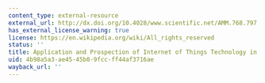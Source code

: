 ```yaml
---
content_type: external-resource
external_url: http://dx.doi.org/10.4028/www.scientific.net/AMM.768.797
has_external_license_warning: true
license: https://en.wikipedia.org/wiki/All_rights_reserved
status: ''
title: Application and Prospection of Internet of Things Technology in Waste Management
uid: 4b98a5a3-ae45-45b0-9fcc-ff44af3716ae
wayback_url: ''
---
```

